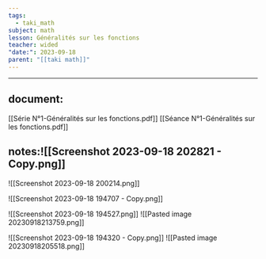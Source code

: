 ```yaml
---
tags:
  - taki_math
subject: math
lesson: Généralités sur les fonctions
teacher: wided
"date:": 2023-09-18
parent: "[[taki math]]"
---
```


---
## document:
[[Série N°1-Généralités sur les fonctions.pdf]]
[[Séance N°1-Généralités sur les fonctions.pdf]]
## notes:![[Screenshot 2023-09-18 202821 - Copy.png]]

![[Screenshot 2023-09-18 200214.png]]

![[Screenshot 2023-09-18 194707 - Copy.png]]

![[Screenshot 2023-09-18 194527.png]]
![[Pasted image 20230918213759.png]]

![[Screenshot 2023-09-18 194320 - Copy.png]]
![[Pasted image 20230918205518.png]]